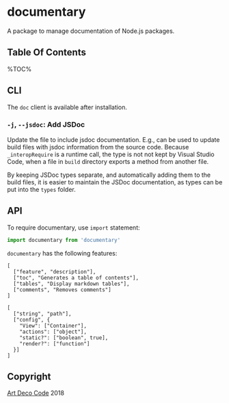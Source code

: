 # documentary

A package to manage documentation of Node.js packages.

## Table Of Contents

%TOC%

## CLI

The `doc` client is available after installation.

### `-j`, `--jsdoc`: Add JSDoc

Update the file to include jsdoc documentation. E.g., can be used to update build files with jsdoc information from the source code. Because `_interopRequire` is a runtime call, the type is not not kept by Visual Studio Code, when a file in `build` directory exports a method from another file.

By keeping JSDoc types separate, and automatically adding them to the build files, it is easier to maintain the JSDoc documentation, as types can be put into the `types` folder.

## API

To require documentary, use `import` statement:

```js
import documentary from 'documentary'
```

`documentary` has the following features:

```table
[
  ["feature", "description"],
  ["toc", "Generates a table of contents"],
  ["tables", "Display markdown tables"],
  ["comments", "Removes comments"]
]
```

```#### async runSoftware => string
[
  ["string", "path"],
  ["config", {
    "View": ["Container"],
    "actions": ["object"],
    "static?": ["boolean", true],
    "render?": ["function"]
  }]
]
```

## Copyright

[Art Deco Code](https://artdeco.bz) 2018
